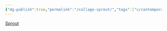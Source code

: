 ```yaml
---
{"dg-publish":true,"permalink":"/collage-sprout/","tags":["c/contemporary-collage-magazine","c/green","c/plant","c/abstract","c/circle","c/swer","c/pattern","c/black"],"created":"2024-01-05T11:41:22.339-05:00","updated":"2024-01-05T11:43:13.348-05:00"}
---
```



[Sprout](https://www.instagram.com/p/Cf6dnphOMlW/)
